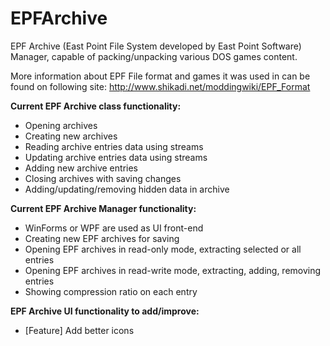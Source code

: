 # EPFArchive
EPF Archive (East Point File System developed by East Point Software) Manager, capable of packing/unpacking various DOS games content.

More information about EPF File format and games it was used in can be found on following site:
http://www.shikadi.net/moddingwiki/EPF_Format

**Current EPF Archive class functionality:**
- Opening archives
- Creating new archives
- Reading archive entries data using streams
- Updating archive entries data using streams
- Adding new archive entries
- Closing archives with saving changes
- Adding/updating/removing hidden data in archive

**Current EPF Archive Manager functionality:**
- WinForms or WPF are used as UI front-end
- Creating new EPF archives for saving
- Opening EPF archives in read-only mode, extracting selected or all entries
- Opening EPF archives in read-write mode, extracting, adding, removing entries
- Showing compression ratio on each entry

**EPF Archive UI functionality to add/improve:**
- [Feature] Add better icons
